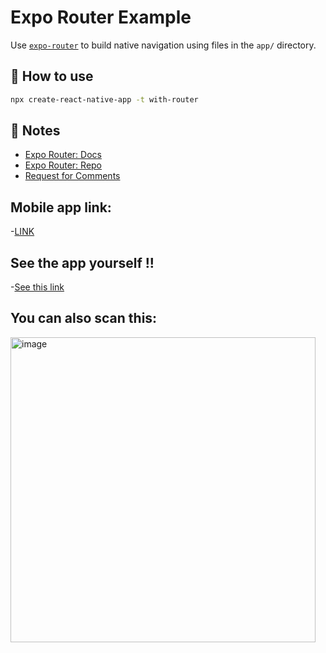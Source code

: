 # Expo Router Example

Use [`expo-router`](https://expo.github.io/router) to build native navigation using files in the `app/` directory.

## 🚀 How to use

```sh
npx create-react-native-app -t with-router
```

## 📝 Notes

- [Expo Router: Docs](https://expo.github.io/router)
- [Expo Router: Repo](https://github.com/expo/router)
- [Request for Comments](https://github.com/expo/router/discussions/1)

## Mobile app link:
-[LINK](exp://exp.host/@gargdivanshu/native?release-channel=default)

## See the app yourself !!
-[See this link](https://expo.dev/@gargdivanshu/native?serviceType=classic&distribution=expo-go)

## You can also scan this: 
<img width="488" alt="image" src="https://user-images.githubusercontent.com/96184674/230795397-63a8d69f-3f86-4b45-b569-323e15cdfc69.png">
